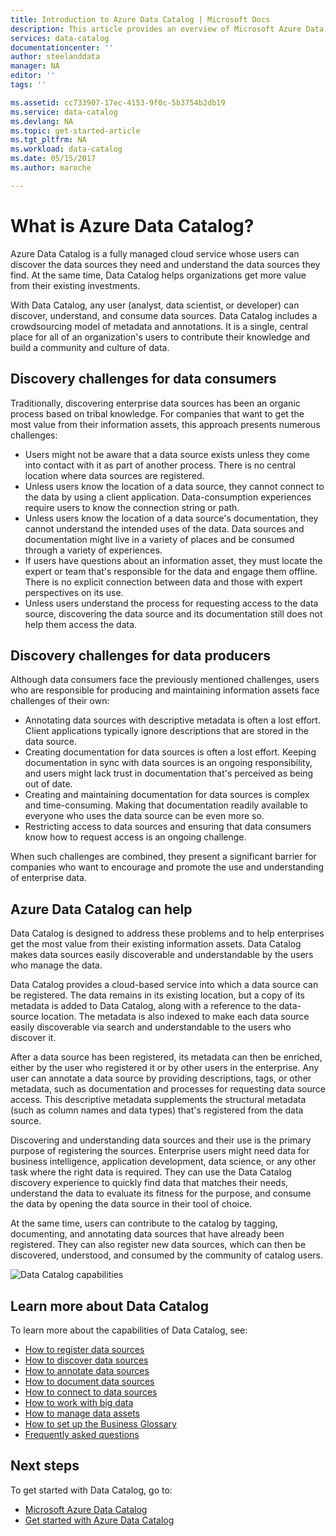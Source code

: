 ```yaml
---
title: Introduction to Azure Data Catalog | Microsoft Docs
description: This article provides an overview of Microsoft Azure Data Catalog, including its features and the problems it addresses. Data Catalog enables any user to register, discover, understand, and consume data sources.
services: data-catalog
documentationcenter: ''
author: steelanddata
manager: NA
editor: ''
tags: ''

ms.assetid: cc733907-17ec-4153-9f0c-5b3754b2db19
ms.service: data-catalog
ms.devlang: NA
ms.topic: get-started-article
ms.tgt_pltfrm: NA
ms.workload: data-catalog
ms.date: 05/15/2017
ms.author: maroche

---
```

# What is Azure Data Catalog?
Azure Data Catalog is a fully managed cloud service whose users can discover the data sources they need and understand the data sources they find. At the same time, Data Catalog helps organizations get more value from their existing investments. 

With Data Catalog, any user (analyst, data scientist, or developer) can discover, understand, and consume data sources. Data Catalog includes a crowdsourcing model of metadata and annotations. It is a single, central place for all of an organization's users to contribute their knowledge and build a community and culture of data.

## Discovery challenges for data consumers
Traditionally, discovering enterprise data sources has been an organic process based on tribal knowledge. For companies that want to get the most value from their information assets, this approach presents numerous challenges:

* Users might not be aware that a data source exists unless they come into contact with it as part of another process. There is no central location where data sources are registered.
* Unless users know the location of a data source, they cannot connect to the data by using a client application. Data-consumption experiences require users to know the connection string or path.
* Unless users know the location of a data source's documentation, they cannot understand the intended uses of the data. Data sources and documentation might live in a variety of places and be consumed through a variety of experiences.
* If users have questions about an information asset, they must locate the expert or team that's responsible for the data and engage them offline. There is no explicit connection between data and those with expert perspectives on its use.
* Unless users understand the process for requesting access to the data source, discovering the data source and its documentation still does not help them access the data.

## Discovery challenges for data producers
Although data consumers face the previously mentioned challenges, users who are responsible for producing and maintaining information assets face challenges of their own:

* Annotating data sources with descriptive metadata is often a lost effort. Client applications typically ignore descriptions that are stored in the data source.
* Creating documentation for data sources is often a lost effort. Keeping documentation in sync with data sources is an ongoing responsibility, and users might lack trust in documentation that's perceived as being out of date.
* Creating and maintaining documentation for data sources is complex and time-consuming. Making that documentation readily available to everyone who uses the data source can be even more so.
* Restricting access to data sources and ensuring that data consumers know how to request access is an ongoing challenge.

When such challenges are combined, they present a significant barrier for companies who want to encourage and promote the use and understanding of enterprise data.

## Azure Data Catalog can help
Data Catalog is designed to address these problems and to help enterprises get the most value from their existing information assets. Data Catalog makes data sources easily discoverable and understandable by the users who manage the data.

Data Catalog provides a cloud-based service into which a data source can be registered. The data remains in its existing location, but a copy of its metadata is added to Data Catalog, along with a reference to the data-source location. The metadata is also indexed to make each data source easily discoverable via search and understandable to the users who discover it.

After a data source has been registered, its metadata can then be enriched, either by the user who registered it or by other users in the enterprise. Any user can annotate a data source by providing descriptions, tags, or other metadata, such as documentation and processes for requesting data source access. This descriptive metadata supplements the structural metadata (such as column names and data types) that's registered from the data source.

Discovering and understanding data sources and their use is the primary purpose of registering the sources. Enterprise users might need data for business intelligence, application development, data science, or any other task where the right data is required. They can use the Data Catalog discovery experience to quickly find data that matches their needs, understand the data to evaluate its fitness for the purpose, and consume the data by opening the data source in their tool of choice. 

At the same time, users can contribute to the catalog by tagging, documenting, and annotating data sources that have already been registered. They can also register new data sources, which can then be discovered, understood, and consumed by the community of catalog users.

![Data Catalog capabilities](./media/data-catalog-what-is-data-catalog/data-catalog-capabilities.png)

## Learn more about Data Catalog
To learn more about the capabilities of Data Catalog, see:

* [How to register data sources](data-catalog-how-to-register.md)
* [How to discover data sources](data-catalog-how-to-discover.md)
* [How to annotate data sources](data-catalog-how-to-annotate.md)
* [How to document data sources](data-catalog-how-to-documentation.md)
* [How to connect to data sources](data-catalog-how-to-connect.md)
* [How to work with big data](data-catalog-how-to-big-data.md)
* [How to manage data assets](data-catalog-how-to-manage.md)
* [How to set up the Business Glossary](data-catalog-how-to-business-glossary.md)
* [Frequently asked questions](data-catalog-frequently-asked-questions.md)

## Next steps
To get started with Data Catalog, go to:
* [Microsoft Azure Data Catalog](https://www.azuredatacatalog.com)
* [Get started with Azure Data Catalog](data-catalog-get-started.md)
